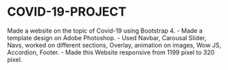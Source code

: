 # COVID-19-PROJECT
Made a website on the topic of Covid-19 using Bootstrap 4. - Made a template design on Adobe Photoshop.  - Used Navbar, Carousal Slider, Navs, worked on different sections,  Overlay, animation on images, Wow JS, Accordion, Footer.  - Made this Website responsive from 1199 pixel to 320 pixel.
